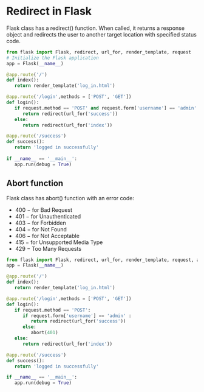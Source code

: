 # Redirect in Flask
Flask class has a redirect() function. When called, it returns a response object and redirects the user to another target location with specified status code.

```python
from flask import Flask, redirect, url_for, render_template, request
# Initialize the Flask application
app = Flask(__name__)

@app.route('/')
def index():
   return render_template('log_in.html')

@app.route('/login',methods = ['POST', 'GET']) 
def login(): 
   if request.method == 'POST' and request.form['username'] == 'admin' :
      return redirect(url_for('success'))
   else:
      return redirect(url_for('index'))

@app.route('/success')
def success():
   return 'logged in successfully'
	
if __name__ == '__main__':
   app.run(debug = True)
```

## Abort function
Flask class has abort() function with an error code:
- 400 − for Bad Request
- 401 − for Unauthenticated
- 403 − for Forbidden
- 404 − for Not Found
- 406 − for Not Acceptable
- 415 − for Unsupported Media Type
- 429 − Too Many Requests

```python
from flask import Flask, redirect, url_for, render_template, request, abort
app = Flask(__name__)

@app.route('/')
def index():
   return render_template('log_in.html')

@app.route('/login',methods = ['POST', 'GET'])
def login():
   if request.method == 'POST':
      if request.form['username'] == 'admin' :
         return redirect(url_for('success'))
      else:
         abort(401)
   else:
      return redirect(url_for('index'))

@app.route('/success')
def success():
   return 'logged in successfully'

if __name__ == '__main__':
   app.run(debug = True)
```
